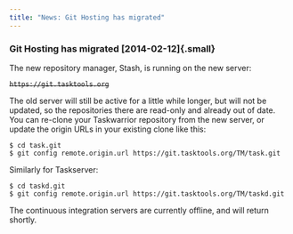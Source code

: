 ```yaml
---
title: "News: Git Hosting has migrated"
---
```


### Git Hosting has migrated [2014-02-12]{.small}

The new repository manager, Stash, is running on the new server:

~~`https://git.tasktools.org`~~

The old server will still be active for a little while longer, but will not be
updated, so the repositories there are read-only and already out of date. You
can re-clone your Taskwarrior repository from the new server, or update the
origin URLs in your existing clone like this:

    $ cd task.git
    $ git config remote.origin.url https://git.tasktools.org/TM/task.git

Similarly for Taskserver:

    $ cd taskd.git
    $ git config remote.origin.url https://git.tasktools.org/TM/taskd.git

The continuous integration servers are currently offline, and will return
shortly.
